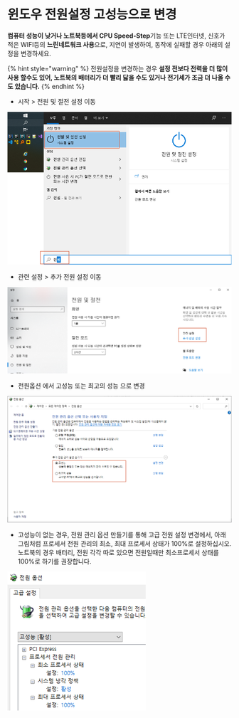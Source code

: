 # 윈도우 전원설정 고성능으로 변경

**컴퓨터 성능이 낮거나 노트북등에서 CPU Speed-Step**기능 또는 LTE인터넷, 신호가 적은 WIFI등의 **느린네트워크 사용**으로, 지연이 발생하여, 동작에 실패할 경우 아래의 설정을 변경하세요.

{% hint style="warning" %}
전원설정을 변경하는 경우 **설정 전보다 전력을 더 많이 사용 할수도 있어, 노트북의 배터리가 더 빨리 닳을 수도 있거나 전기세가 조금 더 나올 수도 있습니다.**
{% endhint %}



* 시작 > 전원 및 절전 설정 이동

![](<../.gitbook/assets/image (26).png>)



* 관련 설정 > 추가 전원 설정 이동

![](<../.gitbook/assets/image (27).png>)



* 전원옵션 에서 고성능 또는 최고의 성능 으로 변경

![](<../.gitbook/assets/image (28).png>)



* 고성능이 없는 경우, 전원 관리 옵션 만들기를 통해 고급 전원 설정 변경에서, 아래 그림처럼 프로세서 전원 관리의 최소, 최대 프로세서 상태가 100%로 설정하십시오. 노트북의 경우 배터리, 전원 각각 따로 있으면 전원일때만 최소프로세서 상태를 100%로 하기를 권장합니다.

<div align="left">

<img src="../.gitbook/assets/image (30).png" alt="">

</div>





